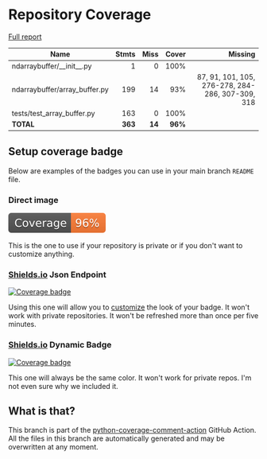 # Repository Coverage

[Full report](https://htmlpreview.github.io/?https://github.com/lizeyan/ndarraybuffer/blob/python-coverage-comment-action-data/htmlcov/index.html)

| Name                           |    Stmts |     Miss |   Cover |   Missing |
|------------------------------- | -------: | -------: | ------: | --------: |
| ndarraybuffer/\_\_init\_\_.py  |        1 |        0 |    100% |           |
| ndarraybuffer/array\_buffer.py |      199 |       14 |     93% |87, 91, 101, 105, 276-278, 284-286, 307-309, 318 |
| tests/test\_array\_buffer.py   |      163 |        0 |    100% |           |
|                      **TOTAL** |  **363** |   **14** | **96%** |           |


## Setup coverage badge

Below are examples of the badges you can use in your main branch `README` file.

### Direct image

[![Coverage badge](https://raw.githubusercontent.com/lizeyan/ndarraybuffer/python-coverage-comment-action-data/badge.svg)](https://htmlpreview.github.io/?https://github.com/lizeyan/ndarraybuffer/blob/python-coverage-comment-action-data/htmlcov/index.html)

This is the one to use if your repository is private or if you don't want to customize anything.

### [Shields.io](https://shields.io) Json Endpoint

[![Coverage badge](https://img.shields.io/endpoint?url=https://raw.githubusercontent.com/lizeyan/ndarraybuffer/python-coverage-comment-action-data/endpoint.json)](https://htmlpreview.github.io/?https://github.com/lizeyan/ndarraybuffer/blob/python-coverage-comment-action-data/htmlcov/index.html)

Using this one will allow you to [customize](https://shields.io/endpoint) the look of your badge.
It won't work with private repositories. It won't be refreshed more than once per five minutes.

### [Shields.io](https://shields.io) Dynamic Badge

[![Coverage badge](https://img.shields.io/badge/dynamic/json?color=brightgreen&label=coverage&query=%24.message&url=https%3A%2F%2Fraw.githubusercontent.com%2Flizeyan%2Fndarraybuffer%2Fpython-coverage-comment-action-data%2Fendpoint.json)](https://htmlpreview.github.io/?https://github.com/lizeyan/ndarraybuffer/blob/python-coverage-comment-action-data/htmlcov/index.html)

This one will always be the same color. It won't work for private repos. I'm not even sure why we included it.

## What is that?

This branch is part of the
[python-coverage-comment-action](https://github.com/marketplace/actions/python-coverage-comment)
GitHub Action. All the files in this branch are automatically generated and may be
overwritten at any moment.